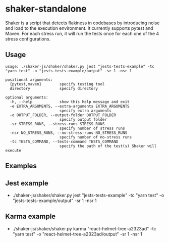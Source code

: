 # shaker-standalone

Shaker is a script that detects flakiness in codebases by introducing noise and load to the execution environment. It currently supports pytest and Maven. For each stress run, it will run the tests once for each one of the 4 stress configurations.

## Usage

```
usage: ./shaker-js/shaker/shaker.py jest "jests-tests-example" -tc "yarn test" -o "jests-tests-example/output" -sr 1 -nsr 1

positional arguments:
  {pytest,maven}        specify testing tool
  directory             specify directory

optional arguments:
  -h, --help            show this help message and exit
  -e EXTRA_ARGUMENTS, --extra-arguments EXTRA_ARGUMENTS
                        specify extra arguments
  -o OUTPUT_FOLDER, --output-folder OUTPUT_FOLDER
                        specify output folder
  -sr STRESS_RUNS, --stress-runs STRESS_RUNS
                        specify number of stress runs
  -nsr NO_STRESS_RUNS, --no-stress-runs NO_STRESS_RUNS
                        specify number of no-stress runs
  -tc TESTS_COMMAND, --tests-command TESTS_COMMAND
                        specify the path of the test(s) Shaker will execute
```

## Examples

## Jest example 

- ./shaker-js/shaker/shaker.py jest "jests-tests-example" -tc "yarn test" -o "jests-tests-example/output" -sr 1 -nsr 1

## Karma example

- ./shaker-js/shaker/shaker.py karma "react-helmet-tree-a2323ad" -tc "yarn test" -o "react-helmet-tree-a2323ad/output" -sr 1 -nsr 1